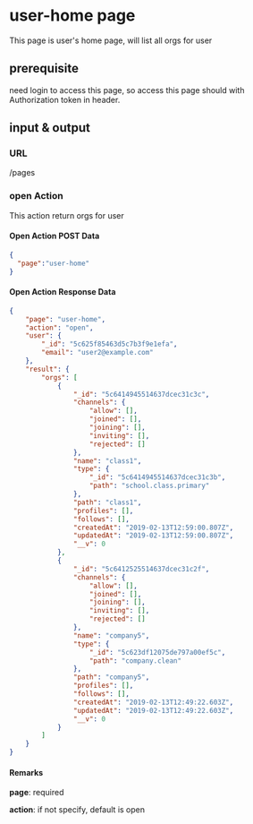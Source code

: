 # user-home page
This page is user's home page, will list all orgs for user

## prerequisite

need login to access this page, so access this page should with Authorization token in header.

## input & output

### URL

/pages

### open Action

This action return orgs for user

#### Open Action POST Data

```JSON
{
  "page":"user-home"
}
```

#### Open Action Response Data

```JSON
{
    "page": "user-home",
    "action": "open",
    "user": {
        "_id": "5c625f85463d5c7b3f9e1efa",
        "email": "user2@example.com"
    },
    "result": {
        "orgs": [
            {
                "_id": "5c6414945514637dcec31c3c",
                "channels": {
                    "allow": [],
                    "joined": [],
                    "joining": [],
                    "inviting": [],
                    "rejected": []
                },
                "name": "class1",
                "type": {
                    "_id": "5c6414945514637dcec31c3b",
                    "path": "school.class.primary"
                },
                "path": "class1",
                "profiles": [],
                "follows": [],
                "createdAt": "2019-02-13T12:59:00.807Z",
                "updatedAt": "2019-02-13T12:59:00.807Z",
                "__v": 0
            },
            {
                "_id": "5c6412525514637dcec31c2f",
                "channels": {
                    "allow": [],
                    "joined": [],
                    "joining": [],
                    "inviting": [],
                    "rejected": []
                },
                "name": "company5",
                "type": {
                    "_id": "5c623df12075de797a00ef5c",
                    "path": "company.clean"
                },
                "path": "company5",
                "profiles": [],
                "follows": [],
                "createdAt": "2019-02-13T12:49:22.603Z",
                "updatedAt": "2019-02-13T12:49:22.603Z",
                "__v": 0
            }
        ]
    }
}
````

#### Remarks

**page**: required

**action**: if not specify, default is open
